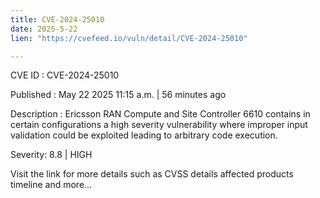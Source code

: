 ```yaml
---
title: CVE-2024-25010
date: 2025-5-22
lien: "https://cvefeed.io/vuln/detail/CVE-2024-25010"

---
```


CVE ID : CVE-2024-25010

Published :  May 22
2025
11:15 a.m. | 56 minutes ago

Description : Ericsson RAN Compute
and Site Controller 6610 contains in certain configurations a high severity
vulnerability where improper input validation could be exploited leading to arbitrary code execution.

Severity: 8.8 | HIGH

Visit the link for more details
such as CVSS details
affected products
timeline
and more...
